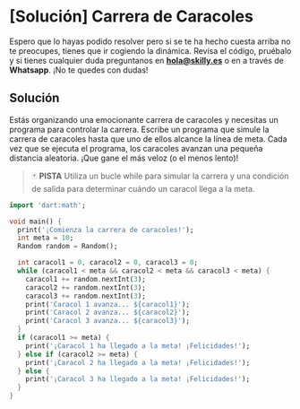 # [Solución]  Carrera de Caracoles

Espero que lo hayas podido resolver pero si se te ha hecho cuesta arriba no te preocupes, tienes que ir cogiendo la dinámica. Revisa el código, pruébalo y si tienes cualquier duda preguntanos en **hola@skilly.es** o en a través de **Whatsapp**.
¡No te quedes con dudas!

## Solución

Estás organizando una emocionante carrera de caracoles y necesitas un programa para controlar la carrera. Escribe un programa que simule la carrera de caracoles hasta que uno de ellos alcance la línea de meta. Cada vez que se ejecuta el programa, los caracoles avanzan una pequeña distancia aleatoria. ¡Que gane el más veloz (o el menos lento)!

> :black_joker: **PISTA**
> Utiliza un bucle while para simular la carrera y una condición de salida para determinar cuándo un caracol llega a la meta.

~~~dart
import 'dart:math';

void main() {
  print('¡Comienza la carrera de caracoles!');
  int meta = 10;
  Random random = Random();

  int caracol1 = 0, caracol2 = 0, caracol3 = 0;
  while (caracol1 < meta && caracol2 < meta && caracol3 < meta) {
    caracol1 += random.nextInt(3);
    caracol2 += random.nextInt(3);
    caracol3 += random.nextInt(3);
    print('Caracol 1 avanza... ${caracol1}');
    print('Caracol 2 avanza... ${caracol2}');
    print('Caracol 3 avanza... ${caracol3}');
  }
  if (caracol1 >= meta) {
    print('¡Caracol 1 ha llegado a la meta! ¡Felicidades!');
  } else if (caracol2 >= meta) {
    print('¡Caracol 2 ha llegado a la meta! ¡Felicidades!');
  } else {
    print('¡Caracol 3 ha llegado a la meta! ¡Felicidades!');
  }
}
~~~
